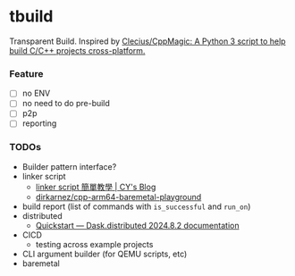 tbuild
======
Transparent Build. Inspired by [Clecius/CppMagic: A Python 3 script to help build C/C++ projects cross-platform.](https://github.com/Clecius/CppMagic)

### Feature
- [ ] no ENV
- [ ] no need to do pre-build
- [ ] p2p
- [ ] reporting

### TODOs
- Builder pattern interface?
- linker script
  - [linker script 簡單教學 | CY's Blog](https://evshary.com/2018/06/02/linker-script-%E7%B0%A1%E5%96%AE%E6%95%99%E5%AD%B8/#%E5%8F%96%E5%BE%97-section-%E7%9A%84%E4%BD%8D%E7%BD%AE)
  - [dirkarnez/cpp-arm64-baremetal-playground](https://github.com/dirkarnez/cpp-arm64-baremetal-playground)
- build report (list of commands with `is_successful` and `run_on`)
- distributed
  - [Quickstart — Dask.distributed 2024.8.2 documentation](https://distributed.dask.org/en/stable/quickstart.html)
- CICD
  - testing across example projects
- CLI argument builder (for QEMU scripts, etc)
- baremetal
